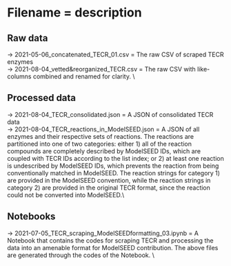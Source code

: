 # Filename = description

## Raw data
-> 2021-05-06_concatenated_TECR_01.csv = The raw CSV of scraped TECR enzymes \
-> 2021-08-04_vetted&reorganized_TECR.csv = The raw CSV with like-columns combined and renamed for clarity. \

## Processed data
-> 2021-08-04_TECR_consolidated.json = A JSON of consolidated TECR data \
-> 2021-08-04_TECR_reactions_in_ModelSEED.json = A JSON of all enzymes and their respective sets of reactions. The reactions are partitioned into one of two categories: either 1) all of the reaction compounds are completely described by ModelSEED IDs, which are coupled with TECR IDs according to the list index; or 2) at least one reaction is undescribed by ModelSEED IDs, which prevents the reaction from being conventionally matched in ModelSEED. The reaction strings for category 1) are provided in the ModelSEED convention, while the reaction strings in category 2) are provided in the original TECR format, since the reaction could not be converted into ModelSEED.\ 


## Notebooks
-> 2021-07-05_TECR_scraping_ModelSEEDformatting_03.ipynb = A Notebook that contains the codes for scraping TECR and processing the data into an amenable format for ModelSEED contribution. The above files are generated through the codes of the Notebook. \
